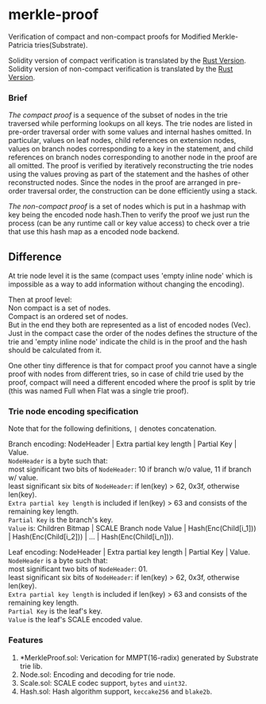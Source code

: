 # merkle-proof
Verification of compact and non-compact proofs for Modified Merkle-Patricia tries(Substrate).   

Solidity version of compact verification is translated by the [Rust Version](https://github.com/paritytech/trie/blob/f05463150c53679c083db5cb6e181fb342ee57d8/trie-db/src/proof/verify.rs#L391).  
Solidity version of non-compact verification is translated by the [Rust Version](https://github.com/paritytech/substrate/blob/833fe6259115625f61347c8413bab29fded31210/primitives/state-machine/src/lib.rs#L689).

### Brief
*The compact proof* is a sequence of the subset of nodes in the trie traversed while performing lookups on all keys. The trie nodes are listed in pre-order traversal order with some values and internal hashes omitted. In particular, values on leaf nodes, child references on extension nodes, values on branch nodes corresponding to a key in the statement, and child references on branch nodes corresponding to another node in the proof are all omitted. The proof is verified by iteratively reconstructing the trie nodes using the values proving as part of the statement and the hashes of other reconstructed nodes. Since the nodes in the proof are arranged in pre-order traversal order, the construction can be done efficiently using a stack.

*The non-compact proof* is a set of nodes which is put in a hashmap with key being the encoded node hash.Then to verify the proof we just run the process (can be any runtime call or key value access) to check over a trie that use this hash map as a encoded node backend.

## Difference
At trie node level it is the same (compact uses 'empty inline node' which is impossible as a way to add information without changing the encoding).

Then at proof level:  
Non compact is a set of nodes.  
Compact is an ordered set of nodes.  
But in the end they both are represented as a list of encoded nodes (Vec<Vec>).  
Just in the compact case the order of the nodes defines the structure of the trie and 'empty inline node' indicate the child is in the proof and the hash should be calculated from it.  

One other tiny difference is that for compact proof you cannot have a single proof with nodes from different tries, so in case of child trie used by the proof, compact will need a different encoded where the proof is split by trie (this was named Full when Flat was a single trie proof).

### Trie node encoding specification
 Note that for the following definitions, `|` denotes concatenation. 

 Branch encoding: NodeHeader | Extra partial key length | Partial Key | Value.     
 `NodeHeader` is a byte such that:    
 most significant two bits of `NodeHeader`: 10 if branch w/o value, 11 if branch w/ value.   
 least significant six bits of `NodeHeader`: if len(key) > 62, 0x3f, otherwise len(key).   
 `Extra partial key length` is included if len(key) > 63 and consists of the remaining key length.   
 `Partial Key` is the branch's key.   
 `Value` is: Children Bitmap | SCALE Branch node Value | Hash(Enc(Child[i_1])) | Hash(Enc(Child[i_2])) | ... | Hash(Enc(Child[i_n])).   

 Leaf encoding: NodeHeader | Extra partial key length | Partial Key | Value.     
 `NodeHeader` is a byte such that:    
 most significant two bits of `NodeHeader`: 01.   
 least significant six bits of `NodeHeader`: if len(key) > 62, 0x3f, otherwise len(key).   
 `Extra partial key length` is included if len(key) > 63 and consists of the remaining key length.   
 `Partial Key` is the leaf's key.   
 `Value` is the leaf's SCALE encoded value.   

### Features

1. *MerkleProof.sol: Verication for MMPT(16-radix) generated by Substrate trie lib.    
2. Node.sol: Encoding and decoding for trie node.    
3. Scale.sol: SCALE codec support, `bytes` and `uint32`.    
4. Hash.sol: Hash algorithm support, `keccake256` and `blake2b`.    
